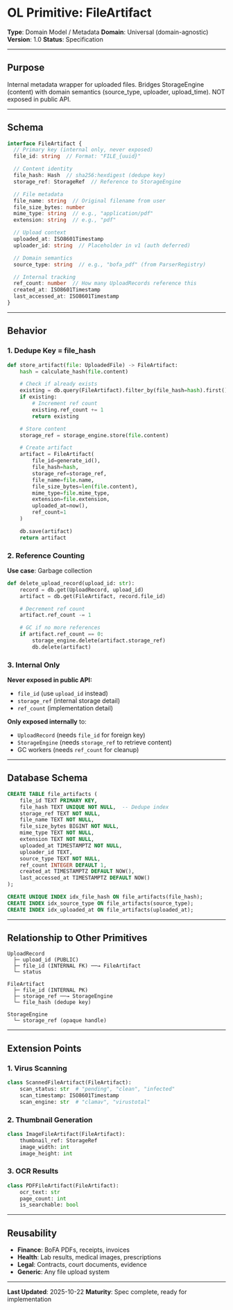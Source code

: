 # OL Primitive: FileArtifact

**Type**: Domain Model / Metadata
**Domain**: Universal (domain-agnostic)
**Version**: 1.0
**Status**: Specification

---

## Purpose

Internal metadata wrapper for uploaded files. Bridges StorageEngine (content) with domain semantics (source_type, uploader, upload_time). NOT exposed in public API.

---

## Schema

```typescript
interface FileArtifact {
  // Primary key (internal only, never exposed)
  file_id: string  // Format: "FILE_{uuid}"

  // Content identity
  file_hash: Hash  // sha256:hexdigest (dedupe key)
  storage_ref: StorageRef  // Reference to StorageEngine

  // File metadata
  file_name: string  // Original filename from user
  file_size_bytes: number
  mime_type: string  // e.g., "application/pdf"
  extension: string  // e.g., "pdf"

  // Upload context
  uploaded_at: ISO8601Timestamp
  uploader_id: string  // Placeholder in v1 (auth deferred)

  // Domain semantics
  source_type: string  // e.g., "bofa_pdf" (from ParserRegistry)

  // Internal tracking
  ref_count: number  // How many UploadRecords reference this
  created_at: ISO8601Timestamp
  last_accessed_at: ISO8601Timestamp
}
```

---

## Behavior

### 1. Dedupe Key = file_hash

```python
def store_artifact(file: UploadedFile) -> FileArtifact:
    hash = calculate_hash(file.content)

    # Check if already exists
    existing = db.query(FileArtifact).filter_by(file_hash=hash).first()
    if existing:
        # Increment ref count
        existing.ref_count += 1
        return existing

    # Store content
    storage_ref = storage_engine.store(file.content)

    # Create artifact
    artifact = FileArtifact(
        file_id=generate_id(),
        file_hash=hash,
        storage_ref=storage_ref,
        file_name=file.name,
        file_size_bytes=len(file.content),
        mime_type=file.mime_type,
        extension=file.extension,
        uploaded_at=now(),
        ref_count=1
    )

    db.save(artifact)
    return artifact
```

### 2. Reference Counting

**Use case**: Garbage collection

```python
def delete_upload_record(upload_id: str):
    record = db.get(UploadRecord, upload_id)
    artifact = db.get(FileArtifact, record.file_id)

    # Decrement ref count
    artifact.ref_count -= 1

    # GC if no more references
    if artifact.ref_count == 0:
        storage_engine.delete(artifact.storage_ref)
        db.delete(artifact)
```

### 3. Internal Only

**Never exposed in public API:**
- `file_id` (use `upload_id` instead)
- `storage_ref` (internal storage detail)
- `ref_count` (implementation detail)

**Only exposed internally** to:
- `UploadRecord` (needs `file_id` for foreign key)
- `StorageEngine` (needs `storage_ref` to retrieve content)
- GC workers (needs `ref_count` for cleanup)

---

## Database Schema

```sql
CREATE TABLE file_artifacts (
    file_id TEXT PRIMARY KEY,
    file_hash TEXT UNIQUE NOT NULL,  -- Dedupe index
    storage_ref TEXT NOT NULL,
    file_name TEXT NOT NULL,
    file_size_bytes BIGINT NOT NULL,
    mime_type TEXT NOT NULL,
    extension TEXT NOT NULL,
    uploaded_at TIMESTAMPTZ NOT NULL,
    uploader_id TEXT,
    source_type TEXT NOT NULL,
    ref_count INTEGER DEFAULT 1,
    created_at TIMESTAMPTZ DEFAULT NOW(),
    last_accessed_at TIMESTAMPTZ DEFAULT NOW()
);

CREATE UNIQUE INDEX idx_file_hash ON file_artifacts(file_hash);
CREATE INDEX idx_source_type ON file_artifacts(source_type);
CREATE INDEX idx_uploaded_at ON file_artifacts(uploaded_at);
```

---

## Relationship to Other Primitives

```
UploadRecord
  ├─ upload_id (PUBLIC)
  ├─ file_id (INTERNAL FK) ──→ FileArtifact
  └─ status

FileArtifact
  ├─ file_id (INTERNAL PK)
  ├─ storage_ref ──→ StorageEngine
  └─ file_hash (dedupe key)

StorageEngine
  └─ storage_ref (opaque handle)
```

---

## Extension Points

### 1. Virus Scanning

```python
class ScannedFileArtifact(FileArtifact):
    scan_status: str  # "pending", "clean", "infected"
    scan_timestamp: ISO8601Timestamp
    scan_engine: str  # "clamav", "virustotal"
```

### 2. Thumbnail Generation

```python
class ImageFileArtifact(FileArtifact):
    thumbnail_ref: StorageRef
    image_width: int
    image_height: int
```

### 3. OCR Results

```python
class PDFFileArtifact(FileArtifact):
    ocr_text: str
    page_count: int
    is_searchable: bool
```

---

## Reusability

- **Finance**: BoFA PDFs, receipts, invoices
- **Health**: Lab results, medical images, prescriptions
- **Legal**: Contracts, court documents, evidence
- **Generic**: Any file upload system

---

**Last Updated**: 2025-10-22
**Maturity**: Spec complete, ready for implementation
